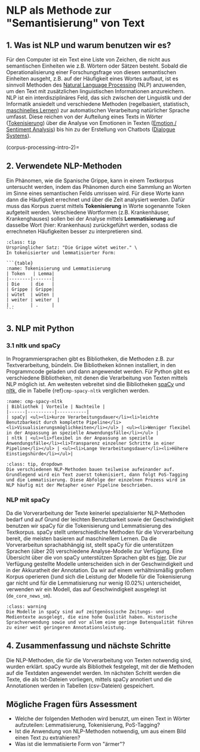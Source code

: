 # NLP als Methode zur "Semantisierung" von Text

## 1. Was ist NLP und warum benutzen wir es?
Für den Computer ist ein Text eine Liste von Zeichen, die nicht aus semantischen Einheiten wie z.B. Wörtern oder Sätzen besteht. Sobald die Operationalisierung einer Forschungsfrage von diesen semantischen Einheiten ausgeht, z.B. auf der Häufigkeit eines Wortes aufbaut, ist es sinnvoll Methoden des [Natural Language Processing](https://en.wikipedia.org/wiki/Natural_language_processing) (NLP) anzuwenden, um den Text mit zusätzlichen linguistischen Informationen anzureichern.  
NLP ist ein interdisziplinäres Feld, das sich zwischen der Linguistik und der Informatik ansiedelt und verschiedene Methoden (regelbasiert, statistisch, [maschinelles Lernen](https://en.wikipedia.org/wiki/Machine_learning)) zur automatischen Verarbeitung natürlicher Sprache umfasst. Diese reichen von der Aufteilung eines Texts in Wörter ([Tokenisierung](https://en.wikipedia.org/wiki/Lexical_analysis#Tokenization)) über die Analyse von Emotionen in Texten ([Emotion / Sentiment Analysis](https://en.wikipedia.org/wiki/Sentiment_analysis)) bis hin zu der Erstellung von Chatbots ([Dialogue Systems](https://en.wikipedia.org/wiki/Dialogue_system)). 

(corpus-processing-intro-2)=
## 2. Verwendete NLP-Methoden
Ein Phänomen, wie die Spanische Grippe, kann in einem Textkorpus untersucht werden, indem das Phänomen durch eine Sammlung an Worten im Sinne eines semantischen Felds umrissen wird. Für diese Worte kann dann die Häufigkeit errechnet und über die Zeit analysiert werden. Dafür muss das Korpus zuerst mittels **Tokenisierung** in Worte sogenannte Token aufgeteilt werden. Verschiedene Wortformen (z.B. Krankenhäuser, Krankenghauses) sollen bei der Analyse mittels **Lemmatisierung** auf dasselbe Wort (hier: Krankenhaus) zurückgeführt werden, sodass die errechneten Häufigkeiten besser zu interpretieren sind. 

`````{admonition} Beispiel
:class: tip
Ursprünglicher Satz: "Die Grippe wütet weiter." \
In tokenisierter und lemmatisierter Form:

```{table}
:name: Tokenisierung und Lemmatisierung
| Token   | Lemma| 
|--------|-------|
| Die    | die   |
| Grippe | Grippe|
| wütet  | wüten |
| weiter | weiter  |
| .      | .     |
```
`````

## 3. NLP mit Python 

### 3.1 nltk und spaCy 
In Programmiersprachen gibt es Bibliotheken, die Methoden z.B. zur Textverarbeitung, bündeln. Die Bibliotheken können installiert, in den Programmcode geladen und dann angewendet werden.
Für Python gibt es verschiedene Bibliotheken, mit denen die Verarbeitung von Texten mittels NLP möglich ist. Am weitesten vebreitet sind die Bibliotheken [spaCy](https://spacy.io) und [nltk](https://www.nltk.org/), die in Tabelle {ref}`cmp-spacy-nltk` verglichen werden.

```{table} Vergleich von spaCy und nltk
:name: cmp-spacy-nltk
| Bibliothek | Vorteile | Nachteile | 
|------|----------|-----------|
| spaCy| <ul><li>kurze Verarbeitungsdauer</li><li>leichte Benutzbarkeit durch komplette Pipeline</li><li>Visualisierungsmöglichkeiten</li></ul> | <ul><li>Weniger flexibel in der Anpassung an spezielle Anwendungsfälle</li></ul> | 
| nltk | <ul><li>flexibel in der Anpassung an spezielle Anwendungsfälle</li><li>Transparenz einzelner Schritte in einer Pipeline</li></ul> | <ul><li>Lange Verarbeitungsdauer</li><li>Höhere Einstiegshürde</li></ul>|
```
`````{admonition} Zum Begriff der Pipeline
:class: tip, dropdown
Die verschiedenen NLP-Methoden bauen teilweise aufeinander auf. Grundlegend wird ein Text zuerst tokenisiert, dann folgt PoS-Tagging und die Lemmatisierung. Diese Abfolge der einzelnen Prozess wird im NLP häufig mit der Metapher einer Pipeline beschrieben. 
`````

### NLP mit spaCy 
Da die Vorverarbeitung der Texte keinerlei spezialisierter NLP-Methoden bedarf und auf Grund der leichten Benutzbarkeit sowie der Geschwindigkeit benutzen wir spaCy für die Tokenisierung und Lemmatisierung des Textkorpus. spaCy stellt unterschiedliche Methoden für die Vorverarbeitung bereit, die meisten basieren auf maschinellem Lernen. Da die Vorverarbeitun sprachabhängig ist, stellt spaCy für die unterstützen Sprachen (über 20) verschiedene Analyse-Modelle zur Verfügung. Eine Übersicht über die von spaCy unterstützen Sprachen gibt es [hier](https://spacy.io/models).
Die zur Verfügung gestellte Modelle unterscheiden sich in der Geschwindigkeit und in der Akkuratheit der Annotation. Da wir auf einem verhältnismäßig großem Korpus operieren ()und sich die Leistung der Modelle für die Tokenisierung gar nicht und für die Lemmatisierung nur wenig (0.02%) unterscheidet, verwenden wir ein Modell, das auf Geschwindigkeit ausgelegt ist (`de_core_news_sm`). 

`````{admonition} Leistung von spaCy auf unserem Korpus 
:class: warning
Die Modelle in spaCy sind auf zeitgenössische Zeitungs- und Medientexte ausgelegt, die eine hohe Qualität haben. Historische Sprachverwendung sowie und vor allem eine geringe Datenqualität führen zu einer weit geringeren Annotationsleistung.  

`````

## 4. Zusammenfassung und nächste Schritte
Die NLP-Methoden, die für die Vorverarbeitung von Texten notwendig sind, wurden erklärt. spaCy wurde als Bibliothek festgelegt, mit der die Methoden auf die Textdaten angewendet werden. Im nächsten Schritt werden die Texte, die als txt-Dateien vorliegen, mittels spaCy annotiert und die Annotationen werden in Tabellen (csv-Dateien) gespeichert. 

## Mögliche Fragen fürs Assessment
* Welche der folgenden Methoden wird benutzt, um einen Text in Wörter aufzuteilen: Lemmatisierung, Tokenisierung, PoS-Tagging?
* Ist die Anwendung von NLP-Methoden notwendig, um aus einem Bild einen Text zu extrahieren? 
* Was ist die lemmatisierte Form von "ärmer"? 
